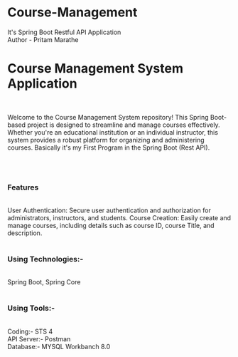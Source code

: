 # Course-Management
It's Spring Boot Restful API Application
<br>
Author - Pritam Marathe
<h1> Course Management System Application</h1>
<br>
<p>
  Welcome to the Course Management System repository! This Spring Boot-based project is designed to streamline and manage courses effectively. 
Whether you're an educational institution or an individual instructor, this system provides a robust platform for organizing and administering courses. 
Basically it's my First Program in the Spring Boot (Rest API).</p>
<br>
<br>

<h3>Features</h3>
<br>
User Authentication: Secure user authentication and authorization for administrators, instructors, and students.
Course Creation: Easily create and manage courses, including details such as course ID, course Title, and description.
<br>
<br>

<h3>Using Technologies:- </h3>
<br>
Spring Boot, Spring Core
<br>
<br>

<h3>Using Tools:-</h3>
<br>
Coding:- STS 4
<br>
API Server:- Postman
<br>
Database:- MYSQL Workbanch 8.0
